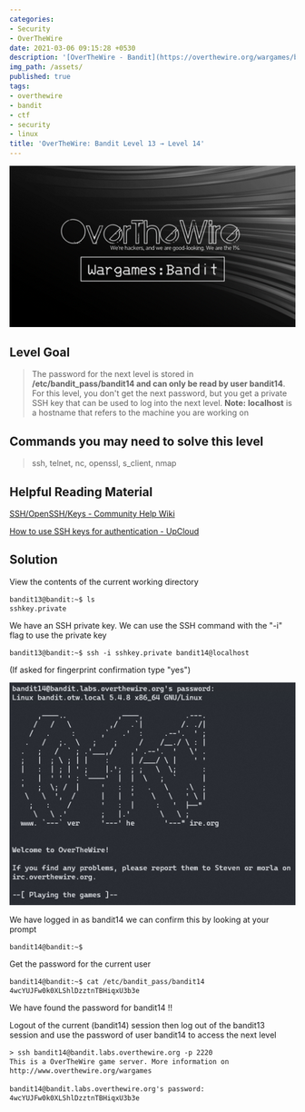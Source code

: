 ```yaml
---
categories:
- Security
- OverTheWire
date: 2021-03-06 09:15:28 +0530
description: '[OverTheWire - Bandit](https://overthewire.org/wargames/bandit/bandit14.html)'
img_path: /assets/
published: true
tags:
- overthewire
- bandit
- ctf
- security
- linux
title: 'OverTheWire: Bandit Level 13 → Level 14'
---
```


![banner-image|640](images/overthewire-banner.png)

## Level Goal

> The password for the next level is stored in **/etc/bandit_pass/bandit14 and can only be read by user bandit14**. For this level, you don't get the next password, but you get a private SSH key that can be used to log into the next level. **Note:** **localhost** is a hostname that refers to the machine you are working on

## Commands you may need to solve this level

> ssh, telnet, nc, openssl, s_client, nmap

## Helpful Reading Material

[SSH/OpenSSH/Keys - Community Help Wiki](https://help.ubuntu.com/community/SSH/OpenSSH/Keys)

[How to use SSH keys for authentication - UpCloud](https://upcloud.com/community/tutorials/use-ssh-keys-authentication/)

## Solution

View the contents of the current working directory

```
bandit13@bandit:~$ ls  
sshkey.private
```

We have an SSH private key. We can use the SSH command with the "-i" flag to use the private key

```
bandit13@bandit:~$ ssh -i sshkey.private bandit14@localhost
```

(If asked for fingerprint confirmation type "yes")

![Login to Level 14|460](images/bandit-13-14/level-14-accessed.png)

We have logged in as bandit14 we can confirm this by looking at your prompt

```
bandit14@bandit:~$
```

Get the password for the current user

```
bandit14@bandit:~$ cat /etc/bandit_pass/bandit14  
4wcYUJFw0k0XLShlDzztnTBHiqxU3b3e
```

We have found the password for bandit14 !!

Logout of the current (bandit14) session then log out of the bandit13 session and use the password of user bandit14 to access the next level

```
> ssh bandit14@bandit.labs.overthewire.org -p 2220  
This is a OverTheWire game server. More information on http://www.overthewire.org/wargames

bandit14@bandit.labs.overthewire.org's password: 4wcYUJFw0k0XLShlDzztnTBHiqxU3b3e
```